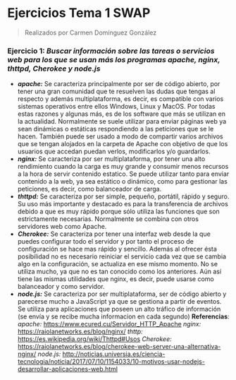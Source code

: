 # Ejercicios Tema 1 SWAP
> Realizados por Carmen Domínguez González

### Ejercicio 1: *Buscar información sobre las tareas o servicios web para los que se usan más los programas apache, nginx, thttpd, Cherokee y node.js*

* ***apache:***
Se caracteriza principalmente por ser de código abierto, por tener una gran comunidad que te resuelven las dudas que tengas al respecto y además multiplataforma, es decir, es compatible con varios sistemas operativos entre ellos Windows, Linux y MacOS.
Por todas estas razones y algunas más, es de los software que más se utilizan en la actualidad.
Normalmente se suele utilizar para enviar páginas web ya sean dinámicas o estáticas respondiendo a las peticiones que se le hacen. También puede ser usado a modo de compartir varios archivos que se tengan alojados en la carpeta de Apache con objetivo de que los usuarios que accedan puedan verlos, modificarlos y/o guardarlos.
* ***nginx:***
Se caracteriza por ser multiplataforma, por tener una alto rendimiento cuando la carga es muy grande y consumir menos recursos a la hora de servir contenido estatico.
Se puede utilizar tanto para enviar contenido a la web, ya sea estático o dinámico, como para gestionar las peticiones, es decir, como balanceador de carga.
* ***thttpd:***
Se caracteriza por ser simple, pequeño, portátil, rápido y seguro.
Su uso más importante y destacado es para la transferencia de archivos debido a que es muy rápido porque sólo utiliza las funciones que son estrictamente necesarias. Normalmente se combina con otros servidores web como Apache.
* ***Cherokee:***
Se caracteriza por tener una interfaz web desde la que puedes configurar todo el servidor y por tanto el proceso de configuración se hace mas rápido y sencillo. Además al ofrecer ésta posibilidad no es necesario reiniciar el servicio cada vez que se cambia algo en la configuración, se actualiza en ese mismo momento.
No se utiliza mucho, ya que no es tan conocido como los anteriores. Aún así tiene las mismas utilidades que nginx, es decir, puede usarse como balanceador y como servidor.
* ***node.js:***
Se caracteriza por ser multiplataforma, ser de código abierto y parecerse mucho a JavaScript ya que se gestiona a partir de eventos.
Se utiliza para aplicaciones que poseen un alto tráfico de información (se envía y se recibe mucha informacion en cada segundo)
**Referencias**:
*apache:* https://www.ecured.cu/Servidor_HTTP_Apache
*nginx:* https://raiolanetworks.es/blog/nginx/
*thttp:* https://es.wikipedia.org/wiki/Thttpd#Usos
*Cherokee:* https://raiolanetworks.es/blog/cherokee-web-server-una-alternativa-nginx/
*node.js:* http://noticias.universia.es/ciencia-tecnologia/noticia/2017/07/10/1154033/10-motivos-usar-nodejs-desarrollar-aplicaciones-web.html

